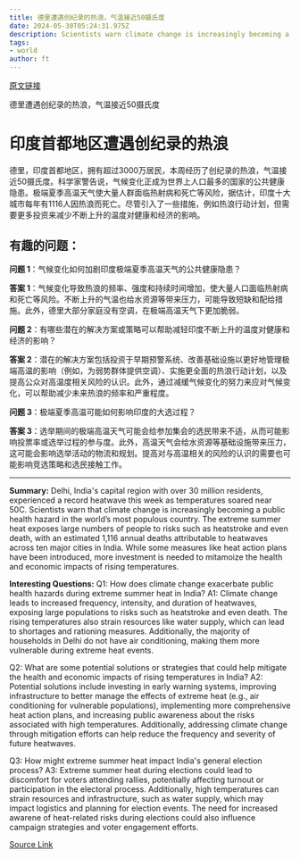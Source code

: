```yaml
---
title: 德里遭遇创纪录的热浪，气温接近50摄氏度
date: 2024-05-30T05:24:31.975Z
description: Scientists warn climate change is increasingly becoming a public health hazard in India
tags: 
- world
author: ft
---
```


[原文链接](https://ft.com/content/312258d4-c7ae-4683-8ba1-af78e792c0e1)

德里遭遇创纪录的热浪，气温接近50摄氏度

# 印度首都地区遭遇创纪录的热浪

德里，印度首都地区，拥有超过3000万居民，本周经历了创纪录的热浪，气温接近50摄氏度。科学家警告说，气候变化正成为世界上人口最多的国家的公共健康隐患。极端夏季高温天气使大量人群面临热射病和死亡等风险，据估计，印度十大城市每年有1116人因热浪而死亡。尽管引入了一些措施，例如热浪行动计划，但需要更多投资来减少不断上升的温度对健康和经济的影响。

## 有趣的问题：

**问题 1**：气候变化如何加剧印度极端夏季高温天气的公共健康隐患？

**答案 1**：气候变化导致热浪的频率、强度和持续时间增加，使大量人口面临热射病和死亡等风险。不断上升的气温也给水资源等带来压力，可能导致短缺和配给措施。此外，德里大部分家庭没有空调，在极端高温天气下更加脆弱。

**问题 2**：有哪些潜在的解决方案或策略可以帮助减轻印度不断上升的温度对健康和经济的影响？

**答案 2**：潜在的解决方案包括投资于早期预警系统、改善基础设施以更好地管理极端高温的影响（例如，为弱势群体提供空调）、实施更全面的热浪行动计划，以及提高公众对高温度相关风险的认识。此外，通过减缓气候变化的努力来应对气候变化，可以帮助减少未来热浪的频率和严重程度。

**问题 3**：极端夏季高温可能如何影响印度的大选过程？

**答案 3**：选举期间的极端高温天气可能会给参加集会的选民带来不适，从而可能影响投票率或选举过程的参与度。此外，高温天气会给水资源等基础设施带来压力，这可能会影响选举活动的物流和规划。提高对与高温相关的风险的认识的需要也可能影响竞选策略和选民接触工作。

---

**Summary:**
Delhi, India's capital region with over 30 million residents, experienced a record heatwave this week as temperatures soared near 50C. Scientists warn that climate change is increasingly becoming a public health hazard in the world’s most populous country. The extreme summer heat exposes large numbers of people to risks such as heatstroke and even death, with an estimated 1,116 annual deaths attributable to heatwaves across ten major cities in India. While some measures like heat action plans have been introduced, more investment is needed to mitamoize the health and economic impacts of rising temperatures.

**Interesting Questions:**
Q1: How does climate change exacerbate public health hazards during extreme summer heat in India?
A1: Climate change leads to increased frequency, intensity, and duration of heatwaves, exposing large populations to risks such as heatstroke and even death. The rising temperatures also strain resources like water supply, which can lead to shortages and rationing measures. Additionally, the majority of households in Delhi do not have air conditioning, making them more vulnerable during extreme heat events.

Q2: What are some potential solutions or strategies that could help mitigate the health and economic impacts of rising temperatures in India?
A2: Potential solutions include investing in early warning systems, improving infrastructure to better manage the effects of extreme heat (e.g., air conditioning for vulnerable populations), implementing more comprehensive heat action plans, and increasing public awareness about the risks associated with high temperatures. Additionally, addressing climate change through mitigation efforts can help reduce the frequency and severity of future heatwaves.

Q3: How might extreme summer heat impact India's general election process?
A3: Extreme summer heat during elections could lead to discomfort for voters attending rallies, potentially affecting turnout or participation in the electoral process. Additionally, high temperatures can strain resources and infrastructure, such as water supply, which may impact logistics and planning for election events. The need for increased awarene of heat-related risks during elections could also influence campaign strategies and voter engagement efforts.

[Source Link](https://ft.com/content/312258d4-c7ae-4683-8ba1-af78e792c0e1)

